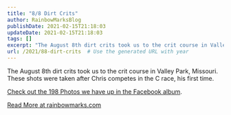 ```yaml
---
title: "8/8 Dirt Crits"
author: RainbowMarksBlog
publishDate: 2021-02-15T21:18:03
updateDate: 2021-02-15T21:18:03
tags: []
excerpt: "The August 8th dirt crits took us to the crit course in Valley Park, Missouri. These shots were taken after Chris competes in the C race, his first time.&nbsp;  Check out the 198 Photos we have up in the Facebook album."
url: /2021/88-dirt-crits  # Use the generated URL with year
---
```

<p>The August 8th dirt crits took us to the crit course in Valley Park, Missouri. These shots were taken after Chris competes in the C race, his first time.&nbsp;</p>  <p><a href="https://www.facebook.com/pg/rainbowmarksphoto/photos/?tab=album&amp;album_id=1658586314274888" target="_blank">Check out the 198 Photos we have up in the Facebook album</a>.</p> <a href="https://rainbowmarks.com/Events/2019/09/88-Dirt-Crits">Read More at rainbowmarks.com</a>
